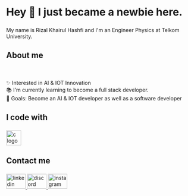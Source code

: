 <h1 align="left">Hey 👋 I just became a newbie here.</h1>

###

<p align="left">My name is Rizal Khairul Hashfi and I'm an Engineer Physics at Telkom University.</p>

###

<h2 align="left">About me</h2>

###

<br clear="both">

<p align="left">✨ Interested in AI & IOT Innovation<br>📚 I'm currently learning to become a full stack developer.<br>🎯 Goals: Become an AI & IOT developer as well as a software developer</p>

###

<h2 align="left">I code with</h2>

###

<div align="left">
  <img src="https://cdn.jsdelivr.net/gh/devicons/devicon/icons/c/c-original.svg" height="40" alt="c logo"  />
</div>

###

<h2 align="left">Contact me</h2>

###

<div align="left">
  <a href="https://www.linkedin.com/in/rizal-khairul-hashfi-11b778312/" target="_blank">
    <img src="https://raw.githubusercontent.com/maurodesouza/profile-readme-generator/master/src/assets/icons/social/linkedin/default.svg" width="52" height="40" alt="linkedin logo"  />
  </a>
  <a href="https://discord.com/users/azrealll._" target="_blank">
    <img src="https://raw.githubusercontent.com/maurodesouza/profile-readme-generator/master/src/assets/icons/social/discord/default.svg" width="52" height="40" alt="discord logo"  />
  </a>
  <a href="https://www.instagram.com/zalhashfi/" target="_blank">
    <img src="https://raw.githubusercontent.com/maurodesouza/profile-readme-generator/master/src/assets/icons/social/instagram/default.svg" width="52" height="40" alt="instagram logo"  />
  </a>
</div>

###
